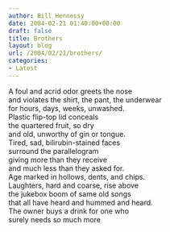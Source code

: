 ```yaml
---
author: Bill Hennessy
date: 2004-02-21 01:40:00+00:00
draft: false
title: Brothers
layout: blog
url: /2004/02/21/brothers/
categories:
- Latest
---
```


A foul and acrid odor greets the nose  
and violates the shirt, the pant, the underwear  
for hours, days, weeks, unwashed.  
Plastic flip-top lid conceals  
the quartered fruit, so dry  
and old, unworthy of gin or tongue.  
Tired, sad, bilirubin-stained faces  
surround the parallelogram   
giving more than they receive  
and much less than they asked for.  
Age marked in hollows, dents, and chips.  
Laughters, hard and coarse, rise above  
the jukebox boom of same old songs  
that all have heard and hummed and heard.  
The owner buys a drink for one who  
surely needs so much more
